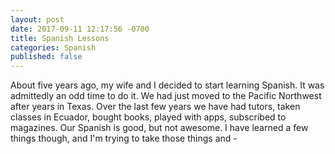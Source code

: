 ```yaml
---
layout: post
date: 2017-09-11 12:17:56 -0700
title: Spanish Lessons 
categories: Spanish
published: false 
---
```


About five years ago, my wife and I decided to start learning Spanish. It was admittedly an odd time to do it. We had just moved to the Pacific Northwest after years in Texas. Over the last few years we have had tutors, taken classes in Ecuador, bought books, played with apps, subscribed to magazines. Our Spanish is good, but not awesome. I have learned a few things though, and I'm trying to take those things and -
